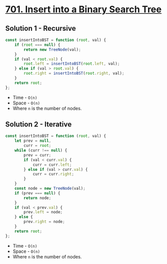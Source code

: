 # [701. Insert into a Binary Search Tree](https://leetcode.com/problems/insert-into-a-binary-search-tree/)

## Solution 1 - Recursive

```js
const insertIntoBST = function (root, val) {
    if (root === null) {
        return new TreeNode(val);
    }
    if (val < root.val) {
        root.left = insertIntoBST(root.left, val);
    } else if (val > root.val) {
        root.right = insertIntoBST(root.right, val);
    }
    return root;
};
```

-   Time - `O(n)`
-   Space - `O(n)`
-   Where `n` is the number of nodes.

## Solution 2 - Iterative

```js
const insertIntoBST = function (root, val) {
    let prev = null,
        curr = root;
    while (curr !== null) {
        prev = curr;
        if (val < curr.val) {
            curr = curr.left;
        } else if (val > curr.val) {
            curr = curr.right;
        }
    }
    const node = new TreeNode(val);
    if (prev === null) {
        return node;
    }
    if (val < prev.val) {
        prev.left = node;
    } else {
        prev.right = node;
    }
    return root;
};
```

-   Time - `O(n)`
-   Space - `O(n)`
-   Where `n` is the number of nodes.
